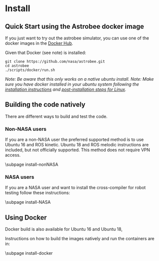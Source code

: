 # Install

## Quick Start using the Astrobee docker image

If you just want to try out the astrobee simulator, you can use one of the docker images in the [Docker Hub](https://hub.docker.com/r/astrobee/astrobee). 

Given that Docker (see note) is installed:

	git clone https://github.com/nasa/astrobee.git
	cd astrobee
    ./scripts/docker/run.sh

*Note: Be aware that this only works on a native ubuntu install.*
*Note: Make sure you have docker installed in your ubuntu system following the [installation instructions](https://docs.docker.com/engine/install/ubuntu/) and [post-installation steps for Linux](https://docs.docker.com/engine/install/linux-postinstall/).*

## Building the code natively

There are different ways to build and test the code.

### Non-NASA users

If you are a non-NASA user the preferred supported method is to use Ubuntu 16 and ROS kinetic. Ubuntu 18 and ROS melodic instructions are included, but not officially supported. This method does not require VPN access.

\subpage install-nonNASA


### NASA users

If you are a NASA user and want to install the cross-compiler for robot testing follow these instructions: 

\subpage install-NASA

## Using Docker

Docker build is also available for Ubuntu 16 and Ubuntu 18, 

Instructions on how to build the images natively and run the containers are in:

\subpage install-docker